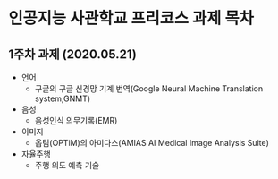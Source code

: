 # 인공지능 사관학교 프리코스 과제 목차

## 1주차 과제 (2020.05.21)

* 언어
  * 구글의 구글 신경망 기계 번역(Google Neural Machine Translation system,GNMT)
* 음성
  * 음성인식 의무기록(EMR)
* 이미지
  * 옵팀(OPTiM)의 아미다스(AMIAS AI Medical Image Analysis Suite)
* 자율주행
  * 주행 의도 예측 기술
